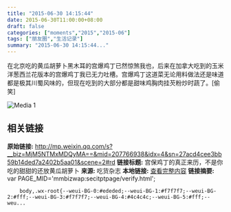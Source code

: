 ```yaml
---
title: "2015-06-30 14:15:44"
date: 2015-06-30T11:00:00+08:00
draft: false
categories: ["moments","2015","2015-06"]
tags: ["朋友圈","生活记录"]
summary: "2015-06-30 14:15:44..."
---
```


在北京吃的黄瓜胡萝卜黑木耳的宫爆鸡丁已然惊煞我也，后来在加拿大吃到的玉米洋葱西兰花版本的宫爆鸡丁我已无力吐槽。宫爆鸡丁这道菜无论用料做法还是味道都是极其川蜀风味的，但现在吃到的大部分都是甜味鸡胸肉挂芡粉炒时蔬了。[偷笑]

![Media 1](/Moments/photos/2015-06-30/201506301415440.jpg)

## 相关链接

**原始链接:** http://mp.weixin.qq.com/s?__biz=MjM5NTMxMDQyMA==&mid=207766938&idx=4&sn=27acd4cee3bb59b14ded7a2402b5aa01&scene=2#rd
**链接标题:** 宫保鸡丁的真正来历，不是你吃的甜甜的还放黄瓜胡萝卜
**来源:** 吃货杂志
**本地链接:** [查看完整内容](/link_content/2015/06/2015-06-30-1/link_content/)
**链接摘要:** var PAGE_MID='mmbizwap:secitptpage/verify.html';

        
        body,.wx-root{--weui-BG-0:#ededed;--weui-BG-1:#f7f7f7;--weui-BG-2:#fff;--weui-BG-3:#f7f7f7;--weui-BG-4:#4c4c4c;--weui-BG-5:#fff;--weu...

